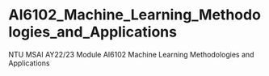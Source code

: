# AI6102_Machine_Learning_Methodologies_and_Applications
NTU MSAI AY22/23 Module AI6102 Machine Learning Methodologies and Applications
